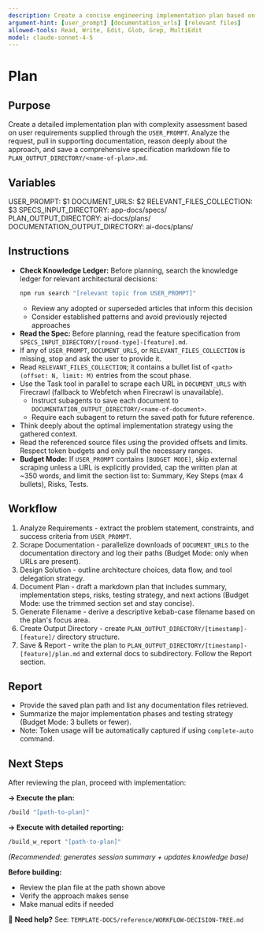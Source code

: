 ```yaml
---
description: Create a concise engineering implementation plan based on user requirements and saves it to specs directory
argument-hint: [user_prompt] [documentation_urls] [relevant files]
allowed-tools: Read, Write, Edit, Glob, Grep, MultiEdit
model: claude-sonnet-4-5
---
```


# Plan

## Purpose
Create a detailed implementation plan with complexity assessment based on user requirements supplied through the `USER_PROMPT`. Analyze the request, pull in supporting documentation, reason deeply about the approach, and save a comprehensive specification markdown file to `PLAN_OUTPUT_DIRECTORY/<name-of-plan>.md`.

## Variables
USER_PROMPT: $1
DOCUMENT_URLS: $2
RELEVANT_FILES_COLLECTION: $3
SPECS_INPUT_DIRECTORY: app-docs/specs/
PLAN_OUTPUT_DIRECTORY: ai-docs/plans/
DOCUMENTATION_OUTPUT_DIRECTORY: ai-docs/plans/

## Instructions
- **Check Knowledge Ledger:** Before planning, search the knowledge ledger for relevant architectural decisions:
  ```bash
  npm run search "[relevant topic from USER_PROMPT]"
  ```
  - Review any adopted or superseded articles that inform this decision
  - Consider established patterns and avoid previously rejected approaches
- **Read the Spec:** Before planning, read the feature specification from `SPECS_INPUT_DIRECTORY/[round-type]-[feature].md`.
- If any of `USER_PROMPT`, `DOCUMENT_URLS`, or `RELEVANT_FILES_COLLECTION` is missing, stop and ask the user to provide it.
- Read `RELEVANT_FILES_COLLECTION`; it contains a bullet list of `<path> (offset: N, limit: M)` entries from the scout phase.
- Use the Task tool in parallel to scrape each URL in `DOCUMENT_URLS` with Firecrawl (fallback to Webfetch when Firecrawl is unavailable).
  - Instruct subagents to save each document to `DOCUMENTATION_OUTPUT_DIRECTORY/<name-of-document>`.
  - Require each subagent to return the saved path for future reference.
- Think deeply about the optimal implementation strategy using the gathered context.
- Read the referenced source files using the provided offsets and limits. Respect token budgets and only pull the necessary ranges.
- **Budget Mode:** If `USER_PROMPT` contains `[BUDGET MODE]`, skip external scraping unless a URL is explicitly provided, cap the written plan at ~350 words, and limit the section list to: Summary, Key Steps (max 4 bullets), Risks, Tests.

## Workflow
1. Analyze Requirements - extract the problem statement, constraints, and success criteria from `USER_PROMPT`.
2. Scrape Documentation - parallelize downloads of `DOCUMENT_URLS` to the documentation directory and log their paths (Budget Mode: only when URLs are present).
3. Design Solution - outline architecture choices, data flow, and tool delegation strategy.
4. Document Plan - draft a markdown plan that includes summary, implementation steps, risks, testing strategy, and next actions (Budget Mode: use the trimmed section set and stay concise).
5. Generate Filename - derive a descriptive kebab-case filename based on the plan's focus area.
6. Create Output Directory - create `PLAN_OUTPUT_DIRECTORY/[timestamp]-[feature]/` directory structure.
7. Save & Report - write the plan to `PLAN_OUTPUT_DIRECTORY/[timestamp]-[feature]/plan.md` and external docs to subdirectory. Follow the Report section.

## Report
- Provide the saved plan path and list any documentation files retrieved.
- Summarize the major implementation phases and testing strategy (Budget Mode: 3 bullets or fewer).
- Note: Token usage will be automatically captured if using `complete-auto` command.

## Next Steps
After reviewing the plan, proceed with implementation:

**→ Execute the plan:**
```bash
/build "[path-to-plan]"
```

**→ Execute with detailed reporting:**
```bash
/build_w_report "[path-to-plan]"
```
*(Recommended: generates session summary + updates knowledge base)*

**Before building:**
- Review the plan file at the path shown above
- Verify the approach makes sense
- Make manual edits if needed

📖 **Need help?** See: `TEMPLATE-DOCS/reference/WORKFLOW-DECISION-TREE.md`
